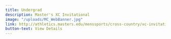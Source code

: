 ```yaml
---
title: Undergrad
description: Master's XC Invitational
image: "/uploads/MC_WebBanner.jpg"
link: http://athletics.masters.edu/menssports/cross-country/xc-invitational/
button-text: View Details
---
```


